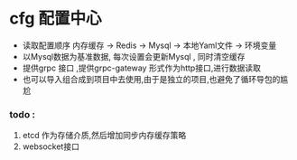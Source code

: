 # cfg 配置中心
- 读取配置顺序 内存缓存 -> Redis -> Mysql -> 本地Yaml文件 -> 环境变量
- 以Mysql数据为基准数据, 每次设置会更新Mysql , 同时清空缓存
- 提供grpc 接口 ,提供grpc-gateway 形式作为http接口,进行数据读取
- 也可以导入组合成到项目中去使用,由于是独立的项目,也避免了循环导包的尴尬
### todo : 
1. etcd 作为存储介质,然后增加同步内存缓存策略
2. websocket接口




